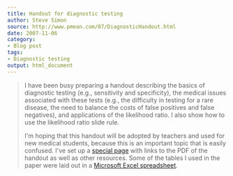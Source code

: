 ```yaml
---
title: Handout for diagnostic testing
author: Steve Simon
source: http://www.pmean.com/07/DiagnosticHandout.html
date: 2007-11-06
category:
- Blog post
tags:
- Diagnostic testing
output: html_document
---
```

> I have been busy preparing a handout describing the basics of
> diagnostic testing (e.g., sensitivity and specificity), the medical
> issues associated with these tests (e.g., the difficulty in testing
> for a rare disease, the need to balance the costs of false positives
> and false negatives), and applications of the likelihood ratio. I also
> show how to use the likelihood ratio slide rule.
>
> I\'m hoping that this handout will be adopted by teachers and used for
> new medical students, because this is an important topic that is
> easily confused. I\'ve set up a [special page](../diagnostic.asp) with
> links to the PDF of the handout as well as other resources. Some of
> the tables I used in the paper were laid out in a [Microsoft Excel
> spreadsheet](../00files/DiagnosticTables.xls).
